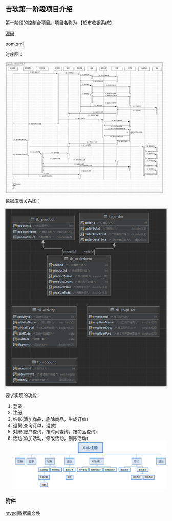 
## 吉软第一阶段项目介绍
第一阶段的控制台项目。项目名称为 【超市收银系统】

[源码](src/main/java/com/myhd/)

[pom.xml](pom.xml)

时序图：

![Alt text](img/fdf0b97da335fe09d14437e6ecdcf17.jpg)
数据库表关系图：

![Alt text](img/Snipaste_2023-08-21_16-57-03.png)

要求实现的功能：
1. 登录
1. 注册
1. 结账(添加商品，删除商品，生成订单)
1. 退货(查询订单，退款)
1. 对账(账户查询，按时间查询，按商品查询)
1. 活动(添加活动，修改活动，删除活动)
![Alt text](img/Snipaste_2023-08-21_17-01-26.png)

### 附件
[mysql数据库文件](SQL文件/jsoft_project01.sql)